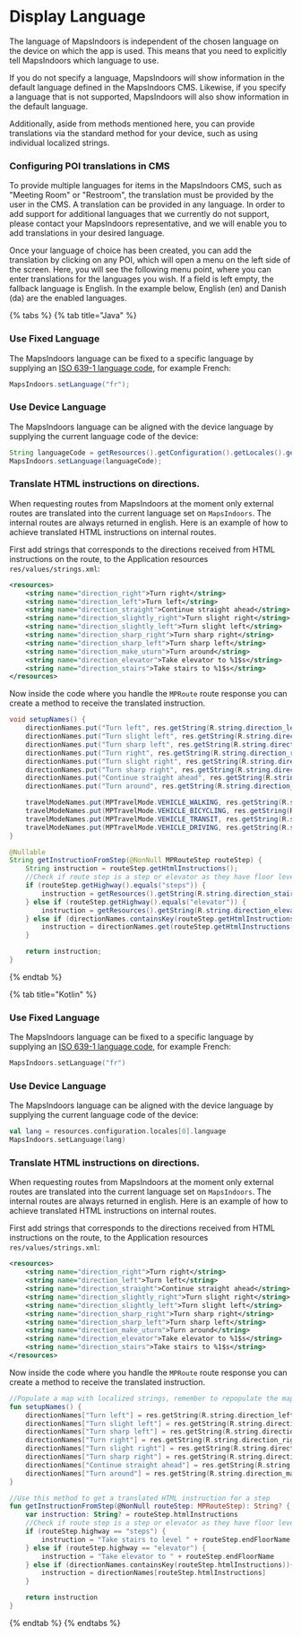 # Display Language

The language of MapsIndoors is independent of the chosen language on the device on which the app is used. This means that you need to explicitly tell MapsIndoors which language to use.

If you do not specify a language, MapsIndoors will show information in the default language defined in the MapsIndoors CMS. Likewise, if you specify a language that is not supported, MapsIndoors will also show information in the default language.

Additionally, aside from methods mentioned here, you can provide translations via the standard method for your device, such as using individual localized strings.

### Configuring POI translations in CMS[​](https://docs.mapsindoors.com/display-language#configuring-poi-translations-in-cms) <a href="#configuring-poi-translations-in-cms" id="configuring-poi-translations-in-cms"></a>

To provide multiple languages for items in the MapsIndoors CMS, such as "Meeting Room" or "Restroom", the translation must be provided by the user in the CMS. A translation can be provided in any language. In order to add support for additional languages that we currently do not support, please contact your MapsIndoors representative, and we will enable you to add translations in your desired language.

Once your language of choice has been created, you can add the translation by clicking on any POI, which will open a menu on the left side of the screen. Here, you will see the following menu point, where you can enter translations for the languages you wish. If a field is left empty, the fallback language is English. In the example below, English (en) and Danish (da) are the enabled languages.

{% tabs %}
{% tab title="Java" %}

### Use Fixed Language[​](https://docs.mapsindoors.com/display-language#use-fixed-language) <a href="#use-fixed-language" id="use-fixed-language"></a>

The MapsIndoors language can be fixed to a specific language by supplying an [ISO 639-1 language code](https://en.wikipedia.org/wiki/List\_of\_ISO\_639-1\_codes), for example French:

```java
MapsIndoors.setLanguage("fr");
```

### Use Device Language[​](https://docs.mapsindoors.com/display-language#use-device-language) <a href="#use-device-language" id="use-device-language"></a>

The MapsIndoors language can be aligned with the device language by supplying the current language code of the device:

```java
String languageCode = getResources().getConfiguration().getLocales().get(0).getLanguage();
MapsIndoors.setLanguage(languageCode);
```

### Translate HTML instructions on directions.

When requesting routes from MapsIndoors at the moment only external routes are translated into the current language set on `MapsIndoors`. The internal routes are always returned in english. Here is an example of how to achieve translated HTML instructions on internal routes.

First add strings that corresponds to the directions received from HTML instructions on the route, to the Application resources `res/values/strings.xml`:

```xml
<resources>
    <string name="direction_right">Turn right</string>
    <string name="direction_left">Turn left</string>
    <string name="direction_straight">Continue straight ahead</string>
    <string name="direction_slightly_right">Turn slight right</string>
    <string name="direction_slightly_left">Turn slight left</string>
    <string name="direction_sharp_right">Turn sharp right</string>
    <string name="direction_sharp_left">Turn sharp left</string>
    <string name="direction_make_uturn">Turn around</string>
    <string name="direction_elevator">Take elevator to %1$s</string>
    <string name="direction_stairs">Take stairs to %1$s</string>
</resources>
```

Now inside the code where you handle the `MPRoute` route response you can create a method to receive the translated instruction.

```java
void setupNames() {
    directionNames.put("Turn left", res.getString(R.string.direction_left));
    directionNames.put("Turn slight left", res.getString(R.string.direction_slightly_left));
    directionNames.put("Turn sharp left", res.getString(R.string.direction_sharp_left));
    directionNames.put("Turn right", res.getString(R.string.direction_right));
    directionNames.put("Turn slight right", res.getString(R.string.direction_slightly_right));
    directionNames.put("Turn sharp right", res.getString(R.string.direction_sharp_right));
    directionNames.put("Continue straight ahead", res.getString(R.string.direction_straight));
    directionNames.put("Turn around", res.getString(R.string.direction_make_uturn_right));

    travelModeNames.put(MPTravelMode.VEHICLE_WALKING, res.getString(R.string.travel_mode_walking));
    travelModeNames.put(MPTravelMode.VEHICLE_BICYCLING, res.getString(R.string.travel_mode_bicycling));
    travelModeNames.put(MPTravelMode.VEHICLE_TRANSIT, res.getString(R.string.travel_mode_transit));
    travelModeNames.put(MPTravelMode.VEHICLE_DRIVING, res.getString(R.string.travel_mode_driving));
}

@Nullable
String getInstructionFromStep(@NonNull MPRouteStep routeStep) {
    String instruction = routeStep.getHtmlInstructions();
    //Check if route step is a step or elevator as they have floor level specific instruction
    if (routeStep.getHighway().equals("steps")) {
        instruction = getResources().getString(R.string.direction_stairs, routeStep.getEndFloorName());
    } else if (routeStep.getHighway().equals("elevator")) {
        instruction = getResources().getString(R.string.direction_elevator, routeStep.getEndFloorName());
    } else if (directionNames.containsKey(routeStep.getHtmlInstructions())){
        instruction = directionNames.get(routeStep.getHtmlInstructions());
    }

    return instruction;
}
```

{% endtab %}

{% tab title="Kotlin" %}

### Use Fixed Language[​](https://docs.mapsindoors.com/display-language#use-fixed-language) <a href="#use-fixed-language" id="use-fixed-language"></a>

The MapsIndoors language can be fixed to a specific language by supplying an [ISO 639-1 language code](https://en.wikipedia.org/wiki/List\_of\_ISO\_639-1\_codes), for example French:

```kotlin
MapsIndoors.setLanguage("fr")
```

### Use Device Language[​](https://docs.mapsindoors.com/display-language#use-device-language) <a href="#use-device-language" id="use-device-language"></a>

The MapsIndoors language can be aligned with the device language by supplying the current language code of the device:

```kotlin
val lang = resources.configuration.locales[0].language
MapsIndoors.setLanguage(lang)
```

### Translate HTML instructions on directions.

When requesting routes from MapsIndoors at the moment only external routes are translated into the current language set on `MapsIndoors`. The internal routes are always returned in english. Here is an example of how to achieve translated HTML instructions on internal routes.

First add strings that corresponds to the directions received from HTML instructions on the route, to the Application resources `res/values/strings.xml`:

```xml
<resources>
    <string name="direction_right">Turn right</string>
    <string name="direction_left">Turn left</string>
    <string name="direction_straight">Continue straight ahead</string>
    <string name="direction_slightly_right">Turn slight right</string>
    <string name="direction_slightly_left">Turn slight left</string>
    <string name="direction_sharp_right">Turn sharp right</string>
    <string name="direction_sharp_left">Turn sharp left</string>
    <string name="direction_make_uturn">Turn around</string>
    <string name="direction_elevator">Take elevator to %1$s</string>
    <string name="direction_stairs">Take stairs to %1$s</string>
</resources>
```

Now inside the code where you handle the `MPRoute` route response you can create a method to receive the translated instruction.

```kotlin
//Populate a map with localized strings, remember to repopulate the map if the MapsIndoors language is changed
fun setupNames() {
    directionNames["Turn left"] = res.getString(R.string.direction_left)
    directionNames["Turn slight left"] = res.getString(R.string.direction_slightly_left)
    directionNames["Turn sharp left"] = res.getString(R.string.direction_sharp_left)
    directionNames["Turn right"] = res.getString(R.string.direction_right)
    directionNames["Turn slight right"] = res.getString(R.string.direction_slightly_right)
    directionNames["Turn sharp right"] = res.getString(R.string.direction_sharp_right)
    directionNames["Continue straight ahead"] = res.getString(R.string.direction_straight)
    directionNames["Turn around"] = res.getString(R.string.direction_make_uturn_right)
}

//Use this method to get a translated HTML instruction for a step
fun getInstructionFromStep(@NonNull routeStep: MPRouteStep): String? {
    var instruction: String? = routeStep.htmlInstructions
    //Check if route step is a step or elevator as they have floor level specific instruction
    if (routeStep.highway == "steps") {
        instruction = "Take stairs to level " + routeStep.endFloorName
    } else if (routeStep.highway == "elevator") {
        instruction = "Take elevator to " + routeStep.endFloorName
    } else if (directionNames.containsKey(routeStep.htmlInstructions)){
        instruction = directionNames[routeStep.htmlInstructions]
    }

    return instruction
}
```

{% endtab %}
{% endtabs %}

